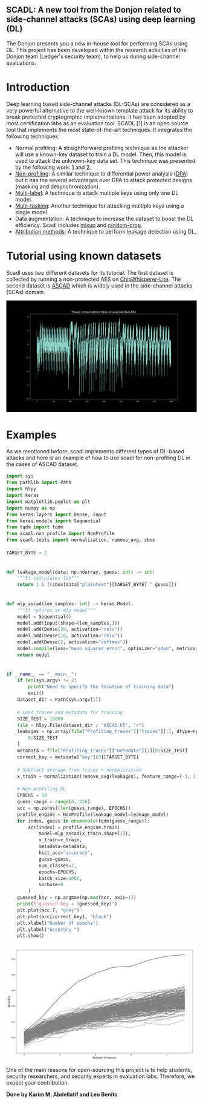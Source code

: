 ## SCADL: A new tool from the Donjon related to side-channel attacks (SCAs) using deep learning (DL)

The Donjon presents you a new in-house tool for performing SCAs using DL. This project has been developed within the research activities of the Donjon team (Ledger's security team), to help us during side-channel evaluations.

# Introduction

Deep learning based side-channel attacks (DL-SCAs) are considered as
a very powerful alternative to the well-known template attack for its ability to break protected cryptographic implementations. It has been adopted by most certification labs as an evaluation tool. 
SCADL [1] is an open source tool that implements the most state-of-the-art techniques. It integrates the following techniques: 

- Normal profiling: A straightforward profiling technique as the attacker will use a known-key dataset to train a DL model. Then, this model is used to attack the unknown-key data set. This technique was presented by the following work: [1](https://eprint.iacr.org/2016/921) and [2](https://eprint.iacr.org/2018/053).
- [Non-profiling](https://tches.iacr.org/index.php/TCHES/article/view/7387): A similar technique to differential power analysis ([DPA](https://paulkocher.com/doc/DifferentialPowerAnalysis.pdf)) but it has the several advantages over DPA to attack protected designs (masking and desynchronization).
- [Multi-label](https://eprint.iacr.org/2020/436): A technique to attack multiple keys using only one DL model.  
- [Multi-tasking](https://eprint.iacr.org/2023/006.pdf): Another technique for attacking multiple keys using a single model.
- Data augmentation: A technique to increase the dataset to boost the DL efficiency. Scadl includes [mixup](https://eprint.iacr.org/2021/328.pdf) and [random-crop](https://blog.roboflow.com/why-and-how-to-implement-random-crop-data-augmentation/).
- [Attribution methods](https://eprint.iacr.org/2019/143.pdf): A technique to perform leakage detection using DL.

# Tutorial using known datasets
Scadl uses two different datasets for its tutorial. The first dataset is collected by running a non-protected AES on [ChipWhisperer-Lite](https://rtfm.newae.com/Targets/CW303%20Arm/). The second dataset is [ASCAD](https://github.com/ANSSI-FR/ASCAD/tree/master/ATMEGA_AES_v1) which is widely used in the side-channel attacks (SCAs) domain.

![cw_trace](images/cw_aes_single.png)

# Examples

As we mentioned before, scadl implements different types of DL-based attacks and here is an example of how to use scadl for non-profiling DL in the cases of ASCAD dataset. 

```python
import sys
from pathlib import Path
import h5py
import keras
import matplotlib.pyplot as plt
import numpy as np
from keras.layers import Dense, Input
from keras.models import Sequential
from tqdm import tqdm
from scadl.non_profile import NonProfile
from scadl.tools import normalization, remove_avg, sbox

TARGET_BYTE = 2


def leakage_model(data: np.ndarray, guess: int) -> int:
    """It calculates lsb"""
    return 1 & ((sbox[data["plaintext"][TARGET_BYTE] ^ guess]))


def mlp_ascad(len_samples: int) -> keras.Model:
    """It returns an mlp model"""
    model = Sequential()
    model.add(Input(shape=(len_samples,)))
    model.add(Dense(20, activation="relu"))
    model.add(Dense(10, activation="relu"))
    model.add(Dense(2, activation="softmax"))
    model.compile(loss="mean_squared_error", optimizer="adam", metrics=["accuracy"])
    return model


if __name__ == "__main__":
    if len(sys.argv) != 2:
        print("Need to specify the location of training data")
        exit()
    dataset_dir = Path(sys.argv[1])

    # Load traces and metadata for training
    SIZE_TEST = 15000
    file = h5py.File(dataset_dir / "ASCAD.h5", "r")
    leakages = np.array(file["Profiling_traces"]["traces"][:], dtype=np.int8)[
        0:SIZE_TEST
    ]
    metadata = file["Profiling_traces"]["metadata"][:][0:SIZE_TEST]
    correct_key = metadata["key"][0][TARGET_BYTE]

    # Subtract average from traces + normalization
    x_train = normalization(remove_avg(leakages), feature_range=(-1, 1))

    # Non-profiling DL
    EPOCHS = 10
    guess_range = range(0, 256)
    acc = np.zeros((len(guess_range), EPOCHS))
    profile_engine = NonProfile(leakage_model=leakage_model)
    for index, guess in enumerate(tqdm(guess_range)):
        acc[index] = profile_engine.train(
            model=mlp_ascad(x_train.shape[1]),
            x_train=x_train,
            metadata=metadata,
            hist_acc="accuracy",
            guess=guess,
            num_classes=2,
            epochs=EPOCHS,
            batch_size=1000,
            verbose=0
        )
    guessed_key = np.argmax(np.max(acc, axis=1))
    print(f"guessed key = {guessed_key}")
    plt.plot(acc.T, "grey")
    plt.plot(acc[correct_key], "black")
    plt.xlabel("Number of epochs")
    plt.ylabel("Accuracy ")
    plt.show()
```

![cw_trace](images/non_profiling_result.png)

One of the main reasons for open-sourcing this project is to help students, security researchers, and security experts in evaluation labs. Therefore, we expect your contribution. 



**Done by Karim M. Abdellatif and Leo Benito**